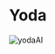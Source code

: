 # Yoda

![yodaAI](https://user-images.githubusercontent.com/51007181/109832252-79e90e80-7c40-11eb-929b-6284560fedb8.gif)
